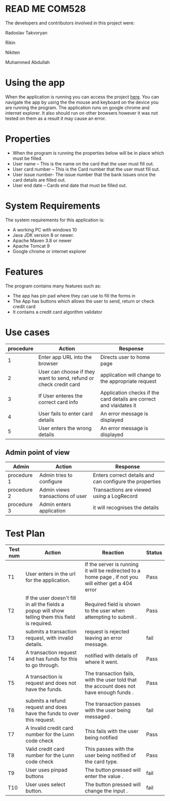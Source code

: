 # READ ME COM528
The developers and contributors involved in this project were:

Radoslav Takvoryan

Rikin

Nikiten

Muhammed Abdullah

# Using the app
When the application is running you can access the project [here](http://localhost:8080/). 
You can navigate the app by using the
the mouse and keyboard on the device you are running the program. 
The application runs on google chrome and internet explorer. 
It also should run on other browsers however it was not tested on 
them as a result it may cause an error. 
# Properties
 - When the program is running the properties below will be in place which must be filled. 
 - User name – This is the name on the card that the user must fill out.
 - User card number – This is the Card number that the user must fill out.
 - User issue number- The issue number that the bank issues once the card details are filled out.
 - User end date –  Cards end date that must be filled out.

# System Requirements
The system requirements for this application is:
 - A working PC with windows 10 
 - Java JDK version 8 or newer.
 - Apache Maven 3.8 or newer
 - Apache Tomcat 9
 - Google chrome or internet explorer 

# Features
The program contains many features such as:
- The app has pin pad where they can use to fill the forms in 
- The  App has buttons which allows the  user to send, return or check credit card
- It contains a credit card algorithm validator
# Use cases 



| procedure | Action | Response|
|------|--------|---------|
| 1 | Enter app URL into the browser | Directs user to home page | 
| 2 | User can choose if they want to send, refund or check credit card|  application will change to the appropriate request |
| 3 | If User enteres the correct card info| Application checks if the card details are correct and vlaidates it |
| 4 | User fails to enter card details | An error message is displayed |
| 5 | User enters the wrong details | An error message is displayed |

## Admin point of view

|Admin | Action | Response|
|------|--------|---------|
| procedure 1 | Admin tries to configure |  Enters correct details and can configure the properties|
| procedure 2 | Admin views transactions of user | Transactions are viewed using a LogRecord |
| procedure 3 | Admin enters application | it will recognises the details |






# Test Plan 

| Test num  | Action                                                                                            |  Reaction                                                                                                                                   | Status |
| --------- | ------------------------------------------------------------------------------------------------- | --------------------------------------------------------------------------------------------------------------------------------------------------- | ------ |
| T1       | User enters in the url for the  application.                | If the server is running it will be redirected to a home page , if not you will either get a 404 error | Pass|
| T2     | If the user doesn't fill in all the fields a popup will show telling them this field is required.     | Required field is shown to the user when attempting to submit .                                                                               | Pass |
| T3     | submits a transaction request, with invalid details.                                    | request is rejected leaving an error message.                                                 | fail |
| T4     | A transaction request and has funds for this to go through.     |   notified with details of where it went.                                                                                     | Pass |
| T5     | A transaction is request and does not have the funds. | The transaction fails, with the user told  that the account does not have enough funds .                                 | Pass|
| T6     | submits a refund request and does have the funds to over this request. | The transaction passes with the user being messaged .                       | fail |
| T7     | A Invalid credit card number for the Lunn code check | This fails with the user being notified                        | Pass |
| T8     | Valid credit card number for the Lunn code check | This passes with the user being notified of the card type.                       | Pass |
| T9     | User uses pinpad buttons | The button pressed will enter the value .          | fail|
| T10     | User uses select button. | The button pressed will change the input . | fail |


